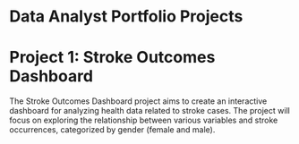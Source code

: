 # Data Analyst Portfolio Projects

# Project 1: Stroke Outcomes Dashboard
The Stroke Outcomes Dashboard project aims to create an interactive dashboard for analyzing health data related to stroke cases. The project will focus on exploring the relationship between various variables and stroke occurrences, categorized by gender (female and male).


